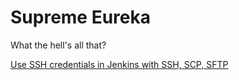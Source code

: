 # Supreme Eureka

What the hell's all that?

[Use SSH credentials in Jenkins with SSH, SCP, SFTP](https://jhooq.com/jenkins-ssh-with-scp-sftp/)
